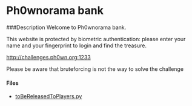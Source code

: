 # Ph0wnorama bank

###Description
Welcome to Ph0wnorama bank.

This website is protected by biometric authentication: please enter your name and your fingerprint to login and find the treasure.

http://challenges.ph0wn.org:1233

Please be aware that bruteforcing is not the way to solve the challenge

#### Files
- [toBeReleasedToPlayers.py](./files/toBeReleasedToPlayers.py)